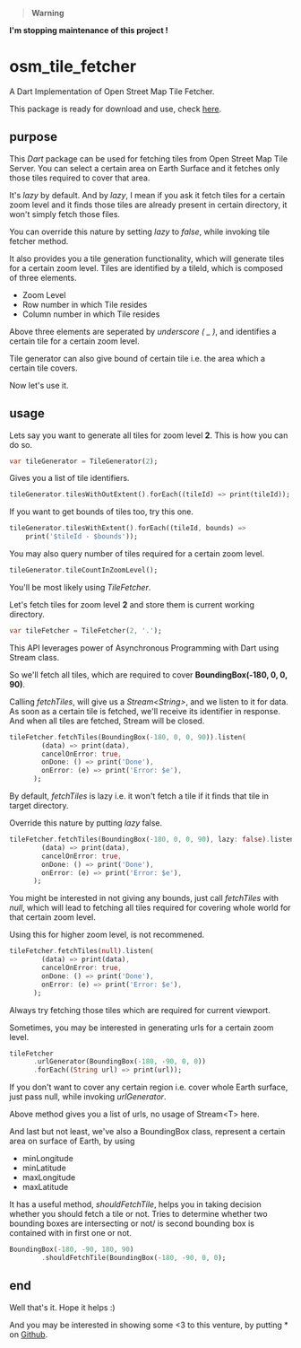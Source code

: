 > **Warning**

**I'm stopping maintenance of this project !**

# osm_tile_fetcher
A Dart Implementation of Open Street Map Tile Fetcher.

This package is ready for download and use, check [here](https://pub.dev/packages/osm_tile_fetcher).

## purpose
This *Dart* package can be used for fetching tiles from Open Street Map Tile Server. You can select a certain area on Earth Surface and it fetches only those tiles required to cover that area.

It's *lazy* by default. And by *lazy*, I mean if you ask it fetch tiles for a certain zoom level and it finds those tiles are already present in certain directory, it won't simply fetch those files. 

You can override this nature by setting *lazy* to *false*, while invoking tile fetcher method.

It also provides you a tile generation functionality, which will generate tiles for a certain zoom level. Tiles are identified by a tileId, which is composed of three elements.

- Zoom Level
- Row number in which Tile resides
- Column number in which Tile resides

Above three elements are seperated by *underscore ( _ )*, and identifies a certain tile for a certain zoom level.

Tile generator can also give bound of certain tile i.e. the area which a certain tile covers.

Now let's use it.

## usage
Lets say you want to generate all tiles for zoom level **2**. This is how you can do so.

```dart
var tileGenerator = TileGenerator(2);
```
Gives you a list of tile identifiers.

```dart
tileGenerator.tilesWithOutExtent().forEach((tileId) => print(tileId));
```

If you want to get bounds of tiles too, try this one.

```dart
tileGenerator.tilesWithExtent().forEach((tileId, bounds) =>
    print('$tileId - $bounds'));
```

You may also query number of tiles required for a certain zoom level.

```dart
tileGenerator.tileCountInZoomLevel();
```
You'll be most likely using *TileFetcher*. 

Let's fetch tiles for zoom level **2** and store them is current working directory.

```dart
var tileFetcher = TileFetcher(2, '.');
```
This API leverages power of Asynchronous Programming with Dart using Stream<T> class.

So we'll fetch all tiles, which are required to cover **BoundingBox(-180, 0, 0, 90)**.

Calling *fetchTiles*, will give us a *Stream\<String>*, and we listen to it for data. As soon as a certain tile is fetched, we'll receive its identifier in response. And when all tiles are fetched, Stream will be closed.

```dart
tileFetcher.fetchTiles(BoundingBox(-180, 0, 0, 90)).listen(
        (data) => print(data),
        cancelOnError: true,
        onDone: () => print('Done'),
        onError: (e) => print('Error: $e'),
      );
```

By default, *fetchTiles* is lazy i.e. it won't fetch a tile if it finds that tile in target directory.

Override this nature by putting *lazy* false.

```dart
tileFetcher.fetchTiles(BoundingBox(-180, 0, 0, 90), lazy: false).listen(
        (data) => print(data),
        cancelOnError: true,
        onDone: () => print('Done'),
        onError: (e) => print('Error: $e'),
      );
```
You might be interested in not giving any bounds, just call *fetchTiles* with *null*, which will lead to fetching all tiles required for covering whole world for that certain zoom level.

Using this for higher zoom level, is not recommened.

```dart
tileFetcher.fetchTiles(null).listen(
        (data) => print(data),
        cancelOnError: true,
        onDone: () => print('Done'),
        onError: (e) => print('Error: $e'),
      );
```

Always try fetching those tiles which are required for current viewport.

Sometimes, you may be interested in generating urls for a certain zoom level.

```dart
tileFetcher
      .urlGenerator(BoundingBox(-180, -90, 0, 0))
      .forEach((String url) => print(url));
```

If you don't want to cover any certain region i.e. cover whole Earth surface, just pass null, while invoking *urlGenerator*.

Above method gives you a list of urls, no usage of Stream\<T> here.

And last but not least, we've also a BoundingBox class, represent a certain area on surface of Earth, by using 

- minLongitude
- minLatitude
- maxLongitude
- maxLatitude

It has a useful method, *shouldFetchTile*, helps you in taking decision whether you should fetch a tile or not. 
Tries to determine whether two bounding boxes are intersecting or not/ is second bounding box is contained with in first one or not.

```dart
BoundingBox(-180, -90, 180, 90)
        .shouldFetchTile(BoundingBox(-180, -90, 0, 0);
```

## end
Well that's it. Hope it helps :)

And you may be interested in showing some <3 to this venture, by putting * on [Github](https://github.com/itzmeanjan/osm_tile_fetcher).

